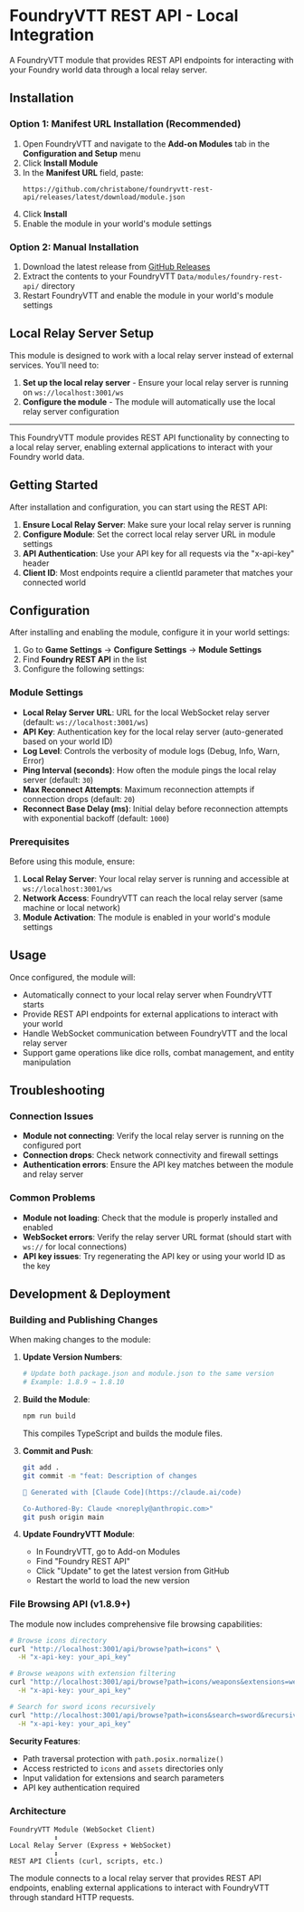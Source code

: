 # FoundryVTT REST API - Local Integration

A FoundryVTT module that provides REST API endpoints for interacting with your Foundry world data through a local relay server.

## Installation

### Option 1: Manifest URL Installation (Recommended)

1. Open FoundryVTT and navigate to the **Add-on Modules** tab in the **Configuration and Setup** menu
2. Click **Install Module**
3. In the **Manifest URL** field, paste: 
   ```
   https://github.com/christabone/foundryvtt-rest-api/releases/latest/download/module.json
   ```
4. Click **Install**
5. Enable the module in your world's module settings

### Option 2: Manual Installation

1. Download the latest release from [GitHub Releases](https://github.com/christabone/foundryvtt-rest-api/releases/latest)
2. Extract the contents to your FoundryVTT `Data/modules/foundry-rest-api/` directory
3. Restart FoundryVTT and enable the module in your world's module settings

## Local Relay Server Setup

This module is designed to work with a local relay server instead of external services. You'll need to:

1. **Set up the local relay server** - Ensure your local relay server is running on `ws://localhost:3001/ws`
2. **Configure the module** - The module will automatically use the local relay server configuration
    

---

This FoundryVTT module provides REST API functionality by connecting to a local relay server, enabling external applications to interact with your Foundry world data.

## Getting Started

After installation and configuration, you can start using the REST API:

1. **Ensure Local Relay Server**: Make sure your local relay server is running
2. **Configure Module**: Set the correct local relay server URL in module settings
3. **API Authentication**: Use your API key for all requests via the "x-api-key" header
4. **Client ID**: Most endpoints require a clientId parameter that matches your connected world

## Configuration

After installing and enabling the module, configure it in your world settings:

1. Go to **Game Settings** → **Configure Settings** → **Module Settings**
2. Find **Foundry REST API** in the list
3. Configure the following settings:

### Module Settings

- **Local Relay Server URL**: URL for the local WebSocket relay server (default: `ws://localhost:3001/ws`)
- **API Key**: Authentication key for the local relay server (auto-generated based on your world ID)
- **Log Level**: Controls the verbosity of module logs (Debug, Info, Warn, Error)
- **Ping Interval (seconds)**: How often the module pings the local relay server (default: `30`)
- **Max Reconnect Attempts**: Maximum reconnection attempts if connection drops (default: `20`)
- **Reconnect Base Delay (ms)**: Initial delay before reconnection attempts with exponential backoff (default: `1000`)

### Prerequisites

Before using this module, ensure:

1. **Local Relay Server**: Your local relay server is running and accessible at `ws://localhost:3001/ws`
2. **Network Access**: FoundryVTT can reach the local relay server (same machine or local network)
3. **Module Activation**: The module is enabled in your world's module settings

## Usage

Once configured, the module will:

- Automatically connect to your local relay server when FoundryVTT starts
- Provide REST API endpoints for external applications to interact with your world
- Handle WebSocket communication between FoundryVTT and the local relay server
- Support game operations like dice rolls, combat management, and entity manipulation

## Troubleshooting

### Connection Issues

- **Module not connecting**: Verify the local relay server is running on the configured port
- **Connection drops**: Check network connectivity and firewall settings
- **Authentication errors**: Ensure the API key matches between the module and relay server

### Common Problems

- **Module not loading**: Check that the module is properly installed and enabled
- **WebSocket errors**: Verify the relay server URL format (should start with `ws://` for local connections)
- **API key issues**: Try regenerating the API key or using your world ID as the key

## Development & Deployment

### Building and Publishing Changes

When making changes to the module:

1. **Update Version Numbers**:
   ```bash
   # Update both package.json and module.json to the same version
   # Example: 1.8.9 → 1.8.10
   ```

2. **Build the Module**:
   ```bash
   npm run build
   ```
   This compiles TypeScript and builds the module files.

3. **Commit and Push**:
   ```bash
   git add .
   git commit -m "feat: Description of changes

   🤖 Generated with [Claude Code](https://claude.ai/code)
   
   Co-Authored-By: Claude <noreply@anthropic.com>"
   git push origin main
   ```

4. **Update FoundryVTT Module**:
   - In FoundryVTT, go to Add-on Modules
   - Find "Foundry REST API" 
   - Click "Update" to get the latest version from GitHub
   - Restart the world to load the new version

### File Browsing API (v1.8.9+)

The module now includes comprehensive file browsing capabilities:

```bash
# Browse icons directory
curl "http://localhost:3001/api/browse?path=icons" \
  -H "x-api-key: your_api_key"

# Browse weapons with extension filtering
curl "http://localhost:3001/api/browse?path=icons/weapons&extensions=webp,png" \
  -H "x-api-key: your_api_key"

# Search for sword icons recursively
curl "http://localhost:3001/api/browse?path=icons&search=sword&recursive=true" \
  -H "x-api-key: your_api_key"
```

**Security Features**:
- Path traversal protection with `path.posix.normalize()`
- Access restricted to `icons` and `assets` directories only
- Input validation for extensions and search parameters
- API key authentication required

### Architecture

```
FoundryVTT Module (WebSocket Client)
           ↕
Local Relay Server (Express + WebSocket)
           ↕  
REST API Clients (curl, scripts, etc.)
```

The module connects to a local relay server that provides REST API endpoints, enabling external applications to interact with FoundryVTT through standard HTTP requests.
